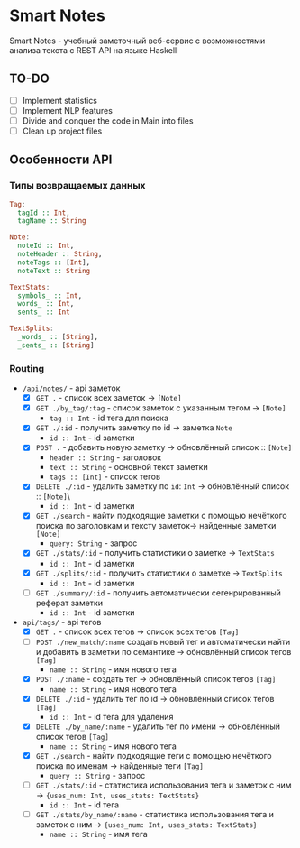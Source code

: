 # Smart Notes

Smart Notes - учебный заметочный веб-сервис с возможностями анализа текста с REST API на языке Haskell 

## TO-DO
- [ ] Implement statistics
- [ ] Implement NLP features
- [ ] Divide and conquer the code in Main into files
- [ ] Clean up project files

## Особенности API
### Типы возвращаемых данных
```haskell
Tag: 
  tagId :: Int,
  tagName :: String

Note: 
  noteId :: Int,
  noteHeader :: String,
  noteTags :: [Int],
  noteText :: String

TextStats:
  symbols_ :: Int,
  words_ :: Int,
  sents_ :: Int

TextSplits:
  _words_ :: [String],
  _sents_ :: [String]
```

### Routing

- `/api/notes/` - api заметок
  - [x] `GET .` - список всех заметок $\longrightarrow$ `[Note]`
  - [x] `GET ./by_tag/:tag` - список заметок с указанным тегом $\longrightarrow$ `[Note]`
    - `tag :: Int` - id тега для поиска 
  - [x] `GET ./:id` - получить заметку по id $\longrightarrow$ заметка `Note`
    - `id :: Int` - id заметки
  - [x] `POST .` - добавить новую заметку $\longrightarrow$ обновлённый список :: `[Note]`
    - `header :: String` - заголовок
    - `text :: String` - основной текст заметки
    - `tags :: [Int]` - список тегов
  - [x] `DELETE ./:id` - удалить заметку по `id`: `Int` -> обновлённый список :: `[Note]`\
    - `id :: Int` - id заметки
  - [x] `GET ./search` - найти подходящие заметки с помощью нечёткого поиска по заголовкам и тексту заметок$\longrightarrow$ найденные заметки `[Note]`
    - `query: String` - запрос
  - [x] `GET ./stats/:id` - получить статистики о заметке $\longrightarrow$ `TextStats`
    - `id :: Int` - id заметки
  - [x] `GET ./splits/:id` - получить статистики о заметке $\longrightarrow$ `TextSplits`
    - `id :: Int` - id заметки 
  - [ ] `GET ./summary/:id` - получить автоматически сегенрированный реферат заметки
    - `id :: Int` - id заметки

- `api/tags/` - api тегов
  - [x] `GET .` - список всех тегов $\longrightarrow$ список всех тегов `[Tag]`
  - [ ] `POST ./new_match/:name` создать новый тег и автоматически найти и добавить в заметки по семантике $\longrightarrow$ обновлённый список тегов `[Tag]`
    - `name :: String` - имя нового тега
  - [x] `POST ./:name` - создать тег $\longrightarrow$ обновлённый список тегов `[Tag]`
    - `name :: String` - имя нового тега
  - [x] `DELETE ./:id` - удалить тег по id $\longrightarrow$ обновлённый список тегов `[Tag]`
    - `id :: Int` - id тега для удаления
  - [x] `DELETE ./by_name/:name` - удалить тег по имени $\longrightarrow$ обновлённый список тегов `[Tag]`
    - `name :: String` - имя нового тега
  - [x] `GET ./search` - найти подходящие теги с помощью нечёткого поиска по именам $\longrightarrow$ найденные теги `[Tag]`
    - `query :: String` - запрос
  - [ ] `GET ./stats/:id` - статистика использования тега и заметок с ним $\longrightarrow$ `{uses_num: Int, uses_stats: TextStats}`
    - `id :: Int` - id тега
  - [ ] `GET ./stats/by_name/:name` - статистика использования тега и заметок с ним $\longrightarrow$ `{uses_num: Int, uses_stats: TextStats}`
    - `name :: String` - имя тега